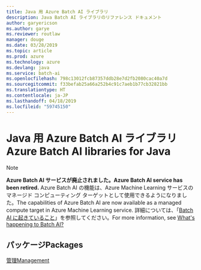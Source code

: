 ```yaml
---
title: Java 用 Azure Batch AI ライブラリ
description: Java Batch AI ライブラリのリファレンス ドキュメント
author: garyericson
ms.author: garye
ms.reviewer: routlaw
manager: douge
ms.date: 03/28/2019
ms.topic: article
ms.prod: azure
ms.technology: azure
ms.devlang: java
ms.service: batch-ai
ms.openlocfilehash: 798c13012fcb87357ddb28e7d2fb2080cac40a7d
ms.sourcegitcommit: f33befab25a66a252b4c91c7aeb1b77cb32821bb
ms.translationtype: HT
ms.contentlocale: ja-JP
ms.lasthandoff: 04/18/2019
ms.locfileid: "59745150"
---
```

# <a name="azure-batch-ai-libraries-for-java"></a><span data-ttu-id="781ab-103">Java 用 Azure Batch AI ライブラリ</span><span class="sxs-lookup"><span data-stu-id="781ab-103">Azure Batch AI libraries for Java</span></span>

>[!Note]
><span data-ttu-id="781ab-104">**Azure Batch AI サービスが廃止されました。**</span><span class="sxs-lookup"><span data-stu-id="781ab-104">**Azure Batch AI service has been retired.**</span></span> <span data-ttu-id="781ab-105">Azure Batch AI の機能は、Azure Machine Learning サービスのマネージド コンピューティング ターゲットとして使用できるようになりました。</span><span class="sxs-lookup"><span data-stu-id="781ab-105">The capabilities of Azure Batch AI are now available as a managed compute target in Azure Machine Learning service.</span></span> <span data-ttu-id="781ab-106">詳細については、「[Batch AI に起きていること](https://aka.ms/batchai-retirement)」を参照してください。</span><span class="sxs-lookup"><span data-stu-id="781ab-106">For more information, see [What's happening to Batch AI?](https://aka.ms/batchai-retirement)</span></span>

## <a name="packages"></a><span data-ttu-id="781ab-107">パッケージ</span><span class="sxs-lookup"><span data-stu-id="781ab-107">Packages</span></span>

[<span data-ttu-id="781ab-108">管理</span><span class="sxs-lookup"><span data-stu-id="781ab-108">Management</span></span>](/java/api/overview/azure/batchai/management)